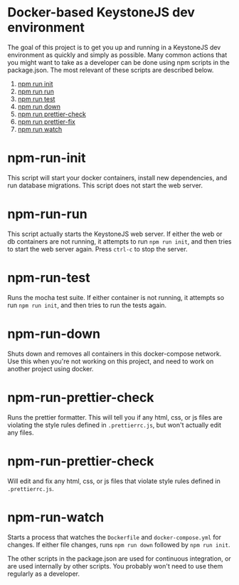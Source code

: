 # Docker-based KeystoneJS dev environment

The goal of this project is to get you up and running in a KeystoneJS dev environment as quickly and simply as possible. 
Many common actions that you might want to take as a developer can be done using npm scripts in the package.json. 
The most relevant of these scripts are described below. 

1. [npm run init](#npm-run-init)
1. [npm run run](#npm-run-run)
1. [npm run test](#npm-run-test)
1. [npm run down](#npm-run-down)
1. [npm run prettier-check](#npm-run-prettier-check)
1. [npm run prettier-fix](#npm-run-prettier-fix)
1. [npm run watch](#npm-run-watch)





# npm-run-init
This script will start your docker containers, install new dependencies, and run database migrations.
This script does not start the web server. 

# npm-run-run
This script actually starts the KeystoneJS web server. If either the web or db containers are not running, it attempts to run `npm run init`,
and then tries to start the web server again. Press `ctrl-c` to stop the server. 

# npm-run-test
Runs the mocha test suite. If either container is not running, it attempts so run `npm run init`, and then tries to run the tests again. 

# npm-run-down
Shuts down and removes all containers in this docker-compose network. 
Use this when you're not working on this project, and need to work on another project using docker. 

# npm-run-prettier-check
Runs the prettier formatter. This will tell you if any html, css, or js files are violating the style rules defined in `.prettierrc.js`, but won't actually edit any files.

# npm-run-prettier-check
Will edit and fix any html, css, or js files that violate style rules defined in `.prettierrc.js`. 

# npm-run-watch
Starts a process that watches the `Dockerfile` and `docker-compose.yml` for changes. If either file changes, runs `npm run down` followed by `npm run init`. 

The other scripts in the package.json are used for continuous integration, or are used internally by other scripts. You probably won't need to use them regularly as a developer. 
